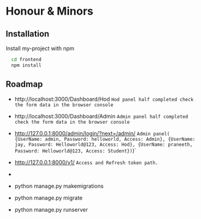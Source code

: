 # Honour & Minors

## Installation

Install my-project with npm

```bash
  cd frontend
  npm install
```

## Roadmap

- http://localhost:3000/Dashboard/Hod
  `Hod panel half completed check the form data in the browser console`
- http://localhost:3000/Dashboard/Admin
  `Admin panel half completed check the form data in the browser console`
- http://127.0.0.1:8000/admin/login/?next=/admin/
  `Admin panel( {UserName: admin, Password: helloworld, Access: Admin}, {UserName: jay, Password: Helloworld@123, Access: Hod}, {UserName: praneeth, Password: Helloworld@123, Access: Student})`)`
- http://127.0.0.1:8000/v1/
  `Access and Refresh token path.`

-
- python manage.py makemigrations
- python manage.py migrate
- python manage.py runserver
